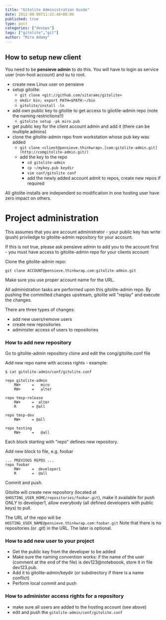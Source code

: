 ```yaml
---
title: "Gitolite Administration Guide"
date: 2012-08-06T11:22:48+08:00
published: true
type: post
categories: ["devops"]
tags: ["gitolite","git"]
author: "Miro Adamy"
---
```


## How to setup new client

You need to be **pensieve admin** to do this. 
You will have to login as service user (non-host account) and su to root.

* create new Linux user on pensieve
* setup gitolite:
  * `git clone <git://github.com/sitaramc/gitolite>`
  * `mkdir bin; export PATH=$PATH:~/bin`
  * `gitolite/install -ln`
* add own public key to gitolite to get access to gilotile-admin repo (note the naming restrictions!!)
  * `gitolite setup -pk miro.pub`
* get public key for the client account admin and add it (there can be multiple admins)
* clone the gitolite-admin repo from workstation whose pub key was added
  * `git clone <client@pensieve.thinkwrap>.[com:gitolite-admin.git](http://comgitolite-admin.git/)`
  * add the key to the repo
    * `cd gitolite-admin`
    * `cp ~/mykey.pub keydir`
    * `vim conf/gitolite conf`
    * add the newly added account admit to repos, create new repos if required

All gitolite installs are independent so modification in one hosting user have zero impact on others.

# Project administration

This assumes that you are account administrator - your public key has write (push) priviledge to gitolite-admin repository for your account.

If this is not true, please ask pensieve admin to add you to the account first - you must have access to gitolite-admin repo for your clients account

Clone the gitolite-admin repo:

```
git clone ACCOUNT@pensieve.thinkwrap.com:gitolite-admin.git
```

Make sure you use proper account name for the URL.

All administration tasks are performed upon this gitolite-admin repo. By pushing the committed changes upstream, gitolite will "replay" and execute the changes.

There are three types of changes:

* add new users/remove users
* create new repositories
* administer access of users to repositories

### How to add new repository

Go to gitolite-admin repository clone and edit the cong/gitolite.conf file

Add new repo name with access rights - example:

```
$ cat gitolite-admin/conf/gitolite.conf 
 
repo gitolite-admin
    RW+     =   miro
    RW+     =   alter
 
repo tmsp-release
    RW+     =  alter
    R       = @all
 
repo tmsp-dev
    RW+     = @all
 
repo testing
    RW+     =   @all
```

Each block starting with "repo" defines new repository.

Add new block to file, e.g. foobar

```
... PREVIOUS REPOS ...
repo foobar
    RW+     =  developer1
    R       =  @all
```

Commit and push.

Gitolite will create new repository (located at `$HOSTING_USER_HOME/repositories/foobar.git`), make it available for push ONLY to developer1, allow everybody (all defined developers with public keys) to pull.

The URL of the repo will be `HOSTING_USER_NAME@pensieve.thinkwrap.com:foobar.git` Note that there is no repositories (or .git) in the URL. The later is optional.

### How to add new user to your project

* Get the public key from the developer to be added
* Make sure the naming convention works: if the name of the user (comment at the end of the file) is dev123@noteboook, store it in file dev123.pub.
* Add it to gitolite-admin/keydir (or subdirectory if there is a name conflict)
* Perform local commit and push

### How to administer access rights for a repository

* make sure all users are added to the hosting account (see above)
* edit and push the `gitolite-admin/conf/gitolite.conf`
